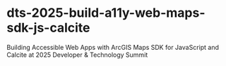 # dts-2025-build-a11y-web-maps-sdk-js-calcite
Building Accessible Web Apps with ArcGIS Maps SDK for JavaScript and Calcite at 2025 Developer &amp; Technology Summit
